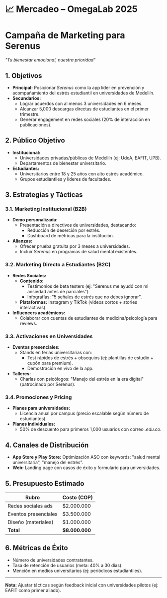 # 📈 Mercadeo – OmegaLab 2025

# Campaña de Marketing para **Serenus**  
*"Tu bienestar emocional, nuestra prioridad"*  

## **1. Objetivos**  
- **Principal:** Posicionar *Serenus* como la app líder en prevención y acompañamiento del estrés estudiantil en universidades de Medellín.  
- **Secundarios:**  
  - Lograr acuerdos con al menos 3 universidades en 6 meses.  
  - Alcanzar 5,000 descargas directas de estudiantes en el primer trimestre.  
  - Generar engagement en redes sociales (20% de interacción en publicaciones).  

## **2. Público Objetivo**  
- **Institucional:**  
  - Universidades privadas/públicas de Medellín (ej: UdeA, EAFIT, UPB).  
  - Departamentos de bienestar universitario.  
- **Estudiantes:**  
  - Universitarios entre 18 y 25 años con alto estrés académico.  
  - Grupos estudiantiles y líderes de facultades.  

## **3. Estrategias y Tácticas**  

### **3.1. Marketing Institucional (B2B)**  
- **Demo personalizada:**  
  - Presentación a directivos de universidades, destacando:  
    - Reducción de deserción por estrés.  
    - Dashboard de métricas para la institución.  
- **Alianzas:**  
  - Ofrecer prueba gratuita por 3 meses a universidades.  
  - Incluir *Serenus* en programas de salud mental existentes.  

### **3.2. Marketing Directo a Estudiantes (B2C)**  
- **Redes Sociales:**  
  - **Contenido:**  
    - Testimonios de beta testers (ej: "Serenus me ayudó con mi ansiedad antes de parciales").  
    - Infografías: "5 señales de estrés que no debes ignorar".  
  - **Plataformas:** Instagram y TikTok (videos cortos + stories interactivas).  
- **Influencers académicos:**  
  - Colaborar con cuentas de estudiantes de medicina/psicología para reviews.  

### **3.3. Activaciones en Universidades**  
- **Eventos presenciales:**  
  - Stands en ferias universitarias con:  
    - Test rápidos de estrés + obsequios (ej: plantillas de estudio + cupón para premium).  
    - Demostración en vivo de la app.  
- **Talleres:**  
  - Charlas con psicólogos: "Manejo del estrés en la era digital" (patrocinado por Serenus).  

### **3.4. Promociones y Pricing**  
- **Planes para universidades:**  
  - Licencia anual por campus (precio escalable según número de estudiantes).  
- **Planes individuales:**  
  - 50% de descuento para primeros 1,000 usuarios con correo *.edu.co*.  

## **4. Canales de Distribución**  
- **App Store y Play Store:** Optimización ASO con keywords: "salud mental universitaria", "manejo del estrés".  
- **Web:** Landing page con casos de éxito y formulario para universidades.  

## **5. Presupuesto Estimado**  
| Rubro               | Costo (COP)       |  
|---------------------|-------------------|  
| Redes sociales ads  | $2.000.000        |  
| Eventos presenciales| $3.500.000        |  
| Diseño (materiales) | $1.000.000        |  
| **Total**           | **$8.000.000**    |  

## **6. Métricas de Éxito**  
- Número de universidades contratantes.  
- Tasa de retención de usuarios (meta: 40% a 30 días).  
- Mención en medios universitarios (ej: periódicos estudiantiles).  

---  
**Nota:** Ajustar tácticas según feedback inicial con universidades pilotos (ej: EAFIT como primer aliado).  
